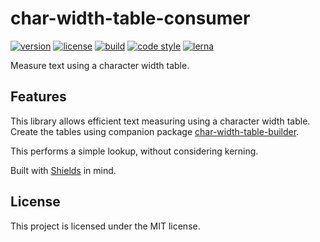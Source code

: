 # char-width-table-consumer

[![version](https://img.shields.io/npm/v/char-width-table-consumer.svg?style=flat-square)][npm]
[![license](https://img.shields.io/npm/l/char-width-table-consumer.svg?style=flat-square)][npm]
[![build](https://img.shields.io/circleci/project/github/metabolize/anafanafo.svg?style=flat-square)][build]
[![code style](https://img.shields.io/badge/code_style-prettier-ff69b4.svg?style=flat-square)][prettier]
[![lerna](https://img.shields.io/badge/maintained%20with-lerna-cc00ff.svg?style=flat-square)][lerna]

[npm]: https://npmjs.com/char-width-table-consumer
[build]: https://circleci.com/gh/metabolize/anafanafo/tree/master
[prettier]: https://prettier.io/
[lerna]: https://lernajs.io/

Measure text using a character width table.

[puppeteer]: https://pptr.dev/

## Features

This library allows efficient text measuring using a character width table.
Create the tables using companion package [char-width-table-builder][].

This performs a simple lookup, without considering kerning.

Built with [Shields][] in mind.

[char-width-table-builder]: ../char-width-table-builder
[shields]: https://github.com/badges/shields/

## License

This project is licensed under the MIT license.

